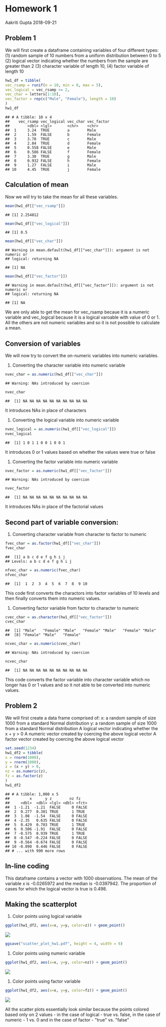Homework 1
================
Aakriti Gupta
2018-09-21

**Problem 1**
-------------

We will first create a dataframe containing variables of four different types: (1) random sample of 10 numbers from a uniform distribution between 0 to 5 (2) logical vector indicating whether the numbers from the sample are greater than 2 (3) character variable of length 10, (4) factor variable of length 10

``` r
hw1_df = tibble(
vec_rsamp = runif(n = 10, min = 0, max = 5),
vec_logical = vec_rsamp >= 2,
vec_char = letters[1:10],
vec_factor = rep(c("Male", "Female"), length = 10)
)
hw1_df
```

    ## # A tibble: 10 x 4
    ##    vec_rsamp vec_logical vec_char vec_factor
    ##        <dbl> <lgl>       <chr>    <chr>     
    ##  1     3.24  TRUE        a        Male      
    ##  2     1.59  FALSE       b        Female    
    ##  3     3.78  TRUE        c        Male      
    ##  4     2.84  TRUE        d        Female    
    ##  5     0.558 FALSE       e        Male      
    ##  6     0.586 FALSE       f        Female    
    ##  7     3.30  TRUE        g        Male      
    ##  8     0.932 FALSE       h        Female    
    ##  9     1.27  FALSE       i        Male      
    ## 10     4.45  TRUE        j        Female

Calculation of mean
-------------------

Now we will try to take the mean for all these variables.

``` r
mean(hw1_df[["vec_rsamp"]])
```

    ## [1] 2.254812

``` r
mean(hw1_df[["vec_logical"]])
```

    ## [1] 0.5

``` r
mean(hw1_df[["vec_char"]])
```

    ## Warning in mean.default(hw1_df[["vec_char"]]): argument is not numeric or
    ## logical: returning NA

    ## [1] NA

``` r
mean(hw1_df[["vec_factor"]])
```

    ## Warning in mean.default(hw1_df[["vec_factor"]]): argument is not numeric or
    ## logical: returning NA

    ## [1] NA

We are only able to get the mean for vec\_rsamp becaue it is a numeric variable and vec\_logical because it is a logical varoable with value of 0 or 1. All the others are not numeric variables and so it is not possible to calculate a mean.

Conversion of variables
-----------------------

We will now try to convert the on-numeric variables into numeric variables.

1.  Converting the character variable into numeric variable

``` r
nvec_char = as.numeric(hw1_df[["vec_char"]])
```

    ## Warning: NAs introduced by coercion

``` r
nvec_char
```

    ##  [1] NA NA NA NA NA NA NA NA NA NA

It introduces NAs in place of characters

1.  Converting the logical variable into numeric variable

``` r
nvec_logical = as.numeric(hw1_df[["vec_logical"]])
nvec_logical
```

    ##  [1] 1 0 1 1 0 0 1 0 0 1

It introduces 0 or 1 values based on whether the values were true or false

1.  Converting the factor variable into numeric variable

``` r
nvec_factor = as.numeric(hw1_df[["vec_factor"]])
```

    ## Warning: NAs introduced by coercion

``` r
nvec_factor
```

    ##  [1] NA NA NA NA NA NA NA NA NA NA

It introduces NAs in place of the factorial values

Second part of variable conversion:
-----------------------------------

1.  Converting character variable from character to factor to numeric

``` r
fvec_char = as.factor(hw1_df[["vec_char"]])
fvec_char
```

    ##  [1] a b c d e f g h i j
    ## Levels: a b c d e f g h i j

``` r
nfvec_char = as.numeric(fvec_char)
nfvec_char
```

    ##  [1]  1  2  3  4  5  6  7  8  9 10

This code first converts the charactors into factor variables of 10 levels and then finally converts them into numeric values.

1.  Converting factor variable from factor to character to numeric

``` r
cvec_char = as.character(hw1_df[["vec_factor"]])
cvec_char
```

    ##  [1] "Male"   "Female" "Male"   "Female" "Male"   "Female" "Male"  
    ##  [8] "Female" "Male"   "Female"

``` r
ncvec_char = as.numeric(cvec_char)
```

    ## Warning: NAs introduced by coercion

``` r
ncvec_char
```

    ##  [1] NA NA NA NA NA NA NA NA NA NA

This code converts the factor variable into character variable which no longer has 0 or 1 values and so it not able to be converted into numeric values.

**Problem 2**
-------------

We will first create a data frame comprised of: x: a random sample of size 1000 from a standard Normal distribution y: a random sample of size 1000 from a standard Normal distribution A logical vector indicating whether the x + y &gt; 0 A numeric vector created by coercing the above logical vector A factor vector created by coercing the above logical vector

``` r
set.seed(1234)
hw1_df2 = tibble(
x = rnorm(1000),
y = rnorm(1000),
z = (x + y) > 0,
nz = as.numeric(z),
fz = as.factor(z)
)
hw1_df2
```

    ## # A tibble: 1,000 x 5
    ##         x      y z        nz fz   
    ##     <dbl>  <dbl> <lgl> <dbl> <fct>
    ##  1 -1.21  -1.21  FALSE     0 FALSE
    ##  2  0.277  0.301 TRUE      1 TRUE 
    ##  3  1.08  -1.54  FALSE     0 FALSE
    ##  4 -2.35   0.635 FALSE     0 FALSE
    ##  5  0.429  0.703 TRUE      1 TRUE 
    ##  6  0.506 -1.91  FALSE     0 FALSE
    ##  7 -0.575  0.939 TRUE      1 TRUE 
    ##  8 -0.547 -0.224 FALSE     0 FALSE
    ##  9 -0.564 -0.674 FALSE     0 FALSE
    ## 10 -0.890  0.446 FALSE     0 FALSE
    ## # ... with 990 more rows

In-line coding
--------------

This dataframe contains a vector with 1000 observations. The mean of the variable x is -0.0265972 and the median is -0.0397942. The proportion of cases for which the logical vector is true is 0.498.

Making the scatterplot
----------------------

1.  Color points using logical variable

``` r
ggplot(hw1_df2, aes(x=x, y=y, color=z)) + geom_point()
```

![](p8105_hw1_ag3786_files/figure-markdown_github/unnamed-chunk-9-1.png)

``` r
ggsave("scatter_plot_hw1.pdf", height = 4, width = 6)
```

1.  Color points using numeric variable

``` r
ggplot(hw1_df2, aes(x=x, y=y, color=nz)) + geom_point()
```

![](p8105_hw1_ag3786_files/figure-markdown_github/unnamed-chunk-10-1.png)

1.  Color points using factor variable

``` r
ggplot(hw1_df2, aes(x=x, y=y, color=fz)) + geom_point()
```

![](p8105_hw1_ag3786_files/figure-markdown_github/unnamed-chunk-11-1.png)

All the scatter plots essentially look similar because the points colored based only on 2 values - in the case of logical - true vs. false, in the case of numeric - 1 vs. 0 and in the case of factor - "true" vs. "false"
